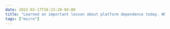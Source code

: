 ```yaml
---
date: 2022-03-17T16:23:28-04:00
title: "Learned an important lesson about platform dependence today. When I got hired at UK, I went all in on Google Drive to back up all my files; now, our institutional access is going to limit us to about 10% of the storage I was using. Going to be messy."
tags: ["micro"]
---
```

